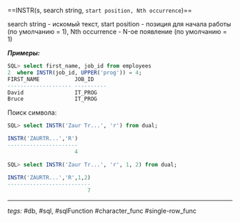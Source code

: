 ==INSTR(s, search string, `start position, Nth occurrence`)==

search string - искомый текст, start position - позиция для начала работы (по умолчанию = 1), Nth occurrence - N-ое появление (по умолчанию = 1)

***Примеры:***
```sql
SQL> select first_name, job_id from employees
2  where INSTR(job_id, UPPER('prog')) = 4;
FIRST_NAME           JOB_ID
-------------------- ----------
David                IT_PROG
Bruce                IT_PROG
```

Поиск символа:
```sql
SQL> select INSTR('Zaur Tr...', 'r') from dual;

INSTR('ZAURTR...','R')
----------------------
					 4

SQL> select INSTR('Zaur Tr...', 'r', 1, 2) from dual;

INSTR('ZAURTR...','R',1,2)
--------------------------
						 7
```
---
*tegs:* #db, #sql, #sqlFunction #character_func #single-row_func 